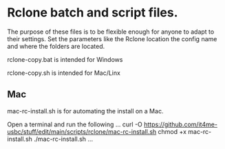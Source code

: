 # Rclone batch and script files.

The purpose of these files is to be flexible enough for anyone to adapt to their settings.
Set the parameters like the Rclone location the config name and where the folders are located.

rclone-copy.bat is intended for Windows

rclone-copy.sh  is intended for Mac/Linx

## Mac
mac-rc-install.sh is for automating the install on a Mac.

Open a terminal and run the following
...
curl -O https://github.com/it4me-usbc/stuff/edit/main/scripts/rclone/mac-rc-install.sh
chmod +x mac-rc-install.sh
./mac-rc-install.sh
...
